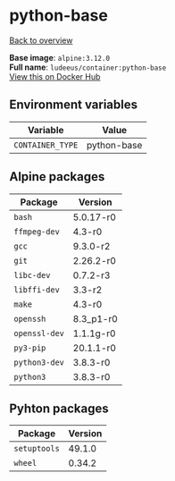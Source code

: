 # python-base

[Back to overview](../index.md)

**Base image**: `alpine:3.12.0`  
**Full name**: `ludeeus/container:python-base`  
[View this on Docker Hub](https://hub.docker.com/r/ludeeus/container/tags?page=1&name=python-base)

## Environment variables

Variable | Value 
-- | --
`CONTAINER_TYPE` | python-base

## Alpine packages

Package | Version 
-- | --
`bash` | 5.0.17-r0
`ffmpeg-dev` | 4.3-r0
`gcc` | 9.3.0-r2
`git` | 2.26.2-r0
`libc-dev` | 0.7.2-r3
`libffi-dev` | 3.3-r2
`make` | 4.3-r0
`openssh` | 8.3_p1-r0
`openssl-dev` | 1.1.1g-r0
`py3-pip` | 20.1.1-r0
`python3-dev` | 3.8.3-r0
`python3` | 3.8.3-r0

## Pyhton packages

Package | Version 
-- | --
`setuptools` | 49.1.0
`wheel` | 0.34.2

